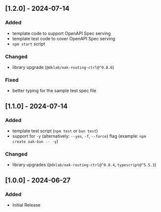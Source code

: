 ## [1.2.0] - 2024-07-14

### Added

- template code to support OpenAPI Spec serving
- template test code to cover OpenAPI Spec serving
- `npm start` script

### Changed

- library upgrade (`@dklab/oak-routing-ctrl@^0.8.6`)

### Fixed

- better typing for the sample test spec file

## [1.1.0] - 2024-07-14

### Added

- template test script (`npm test` or `bun test`)
- support for `-y` (alternatively: `--yes`, `-f`, `--force`) flag (example: `npm create oak-bun -- -y`)

### Changed

- library upgrades (`@dklab/oak-routing-ctrl@^0.8.4`, `typescript@^5.5.3`)

## [1.0.0] - 2024-06-27

### Added

- Initial Release
